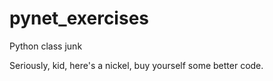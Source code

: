 # pynet_exercises
Python class junk

Seriously, kid, here's a nickel, buy yourself some better code.
